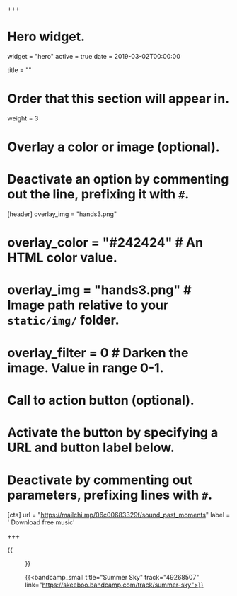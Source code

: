 +++
# Hero widget.
widget = "hero"
active = true
date = 2019-03-02T00:00:00

title = ""

# Order that this section will appear in.
weight = 3

# Overlay a color or image (optional).
#   Deactivate an option by commenting out the line, prefixing it with `#`.
[header]
overlay_img = "hands3.png"
#  overlay_color = "#242424"  # An HTML color value.
#  overlay_img = "hands3.png"  # Image path relative to your `static/img/` folder.
#  overlay_filter = 0  # Darken the image. Value in range 0-1.

# Call to action button (optional).
#   Activate the button by specifying a URL and button label below.
#   Deactivate by commenting out parameters, prefixing lines with `#`.

[cta]
url = "https://mailchi.mp/06c00683329f/sound_past_moments"
label = '<i class="fas fa-envelope"></i> Download free music'

+++


{{<figure src="/img/covers/SummerSky.jpg" width="320" link="https://distrokid.com/hyperfollow/skeeboo/summer-sky" target="_blank">}}

{{<bandcamp_small title="Summer Sky" track="49268507" link="https://skeeboo.bandcamp.com/track/summer-sky">}}